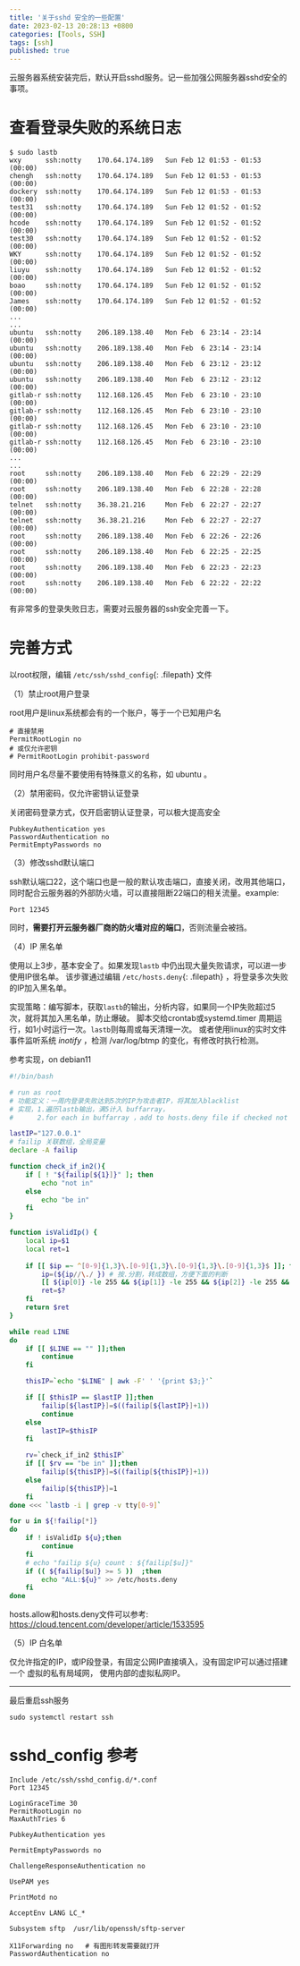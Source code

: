 ```yaml
---
title: '关于sshd 安全的一些配置'
date: 2023-02-13 20:28:13 +0800
categories: [Tools, SSH]
tags: [ssh]
published: true
---
```



云服务器系统安装完后，默认开启sshd服务。记一些加强公网服务器sshd安全的事项。


# 查看登录失败的系统日志

```console
$ sudo lastb
wxy      ssh:notty    170.64.174.189   Sun Feb 12 01:53 - 01:53  (00:00)
chengh   ssh:notty    170.64.174.189   Sun Feb 12 01:53 - 01:53  (00:00)
dockery  ssh:notty    170.64.174.189   Sun Feb 12 01:53 - 01:53  (00:00)
test31   ssh:notty    170.64.174.189   Sun Feb 12 01:52 - 01:52  (00:00)
hcode    ssh:notty    170.64.174.189   Sun Feb 12 01:52 - 01:52  (00:00)
test30   ssh:notty    170.64.174.189   Sun Feb 12 01:52 - 01:52  (00:00)
WKY      ssh:notty    170.64.174.189   Sun Feb 12 01:52 - 01:52  (00:00)
liuyu    ssh:notty    170.64.174.189   Sun Feb 12 01:52 - 01:52  (00:00)
boao     ssh:notty    170.64.174.189   Sun Feb 12 01:52 - 01:52  (00:00)
James    ssh:notty    170.64.174.189   Sun Feb 12 01:52 - 01:52  (00:00)
...
...
ubuntu   ssh:notty    206.189.138.40   Mon Feb  6 23:14 - 23:14  (00:00)
ubuntu   ssh:notty    206.189.138.40   Mon Feb  6 23:14 - 23:14  (00:00)
ubuntu   ssh:notty    206.189.138.40   Mon Feb  6 23:12 - 23:12  (00:00)
ubuntu   ssh:notty    206.189.138.40   Mon Feb  6 23:12 - 23:12  (00:00)
gitlab-r ssh:notty    112.168.126.45   Mon Feb  6 23:10 - 23:10  (00:00)
gitlab-r ssh:notty    112.168.126.45   Mon Feb  6 23:10 - 23:10  (00:00)
gitlab-r ssh:notty    112.168.126.45   Mon Feb  6 23:10 - 23:10  (00:00)
gitlab-r ssh:notty    112.168.126.45   Mon Feb  6 23:10 - 23:10  (00:00)
...
...
root     ssh:notty    206.189.138.40   Mon Feb  6 22:29 - 22:29  (00:00)
root     ssh:notty    206.189.138.40   Mon Feb  6 22:28 - 22:28  (00:00)
telnet   ssh:notty    36.38.21.216     Mon Feb  6 22:27 - 22:27  (00:00)
telnet   ssh:notty    36.38.21.216     Mon Feb  6 22:27 - 22:27  (00:00)
root     ssh:notty    206.189.138.40   Mon Feb  6 22:26 - 22:26  (00:00)
root     ssh:notty    206.189.138.40   Mon Feb  6 22:25 - 22:25  (00:00)
root     ssh:notty    206.189.138.40   Mon Feb  6 22:23 - 22:23  (00:00)
root     ssh:notty    206.189.138.40   Mon Feb  6 22:22 - 22:22  (00:00)
```

有非常多的登录失败日志，需要对云服务器的ssh安全完善一下。



# 完善方式
以root权限，编辑 `/etc/ssh/sshd_config`{: .filepath} 文件


（1）禁止root用户登录

root用户是linux系统都会有的一个账户，等于一个已知用户名
```
# 直接禁用 
PermitRootLogin no
# 或仅允许密钥
# PermitRootLogin prohibit-password
```

同时用户名尽量不要使用有特殊意义的名称，如 ubuntu 。


（2）禁用密码，仅允许密钥认证登录

关闭密码登录方式，仅开启密钥认证登录，可以极大提高安全
```
PubkeyAuthentication yes
PasswordAuthentication no
PermitEmptyPasswords no
```

（3）修改sshd默认端口

ssh默认端口22，这个端口也是一般的默认攻击端口，直接关闭，改用其他端口，
同时配合云服务器的外部防火墙，可以直接阻断22端口的相关流量。example:
```
Port 12345
```
同时，**需要打开云服务器厂商的防火墙对应的端口**，否则流量会被挡。


（4）IP 黑名单

使用以上3步，基本安全了。如果发现`lastb` 中仍出现大量失败请求，可以进一步使用IP很名单。
该步骤通过编辑 `/etc/hosts.deny`{: .filepath} ，将登录多次失败的IP加入黑名单。

实现策略：编写脚本，获取`lastb`的输出，分析内容，如果同一个IP失败超过5次，就将其加入黑名单，防止爆破。
脚本交给crontab或systemd.timer 周期运行，如1小时运行一次。`lastb`则每周或每天清理一次。
或者使用linux的实时文件事件监听系统 *inotify* ，检测 /var/log/btmp 的变化，有修改时执行检测。

参考实现，on debian11
```bash
#!/bin/bash

# run as root
# 功能定义：一周内登录失败达到5次的IP为攻击者IP，将其加入blacklist
# 实现，1.遍历lastb输出，满5计入 buffarray，
#      2.for each in buffarray ，add to hosts.deny file if checked not in 

lastIP="127.0.0.1"
# failip 关联数组，全局变量
declare -A failip

function check_if_in2(){
    if [ ! "${failip[${1}]}" ]; then
        echo "not in" 
    else 
        echo "be in" 
    fi
}

function isValidIp() { 
    local ip=$1 
    local ret=1 
    
    if [[ $ip =~ ^[0-9]{1,3}\.[0-9]{1,3}\.[0-9]{1,3}\.[0-9]{1,3}$ ]]; then 
        ip=(${ip//\./ }) # 按.分割，转成数组，方便下面的判断
        [[ ${ip[0]} -le 255 && ${ip[1]} -le 255 && ${ip[2]} -le 255 && ${ip[3]} -le 255 ]] 
        ret=$? 
    fi 
    return $ret 
}

while read LINE
do
    if [[ $LINE == "" ]];then
        continue
    fi

    thisIP=`echo "$LINE" | awk -F' ' '{print $3;}'`

    if [[ $thisIP == $lastIP ]];then
        failip[${lastIP}]=$((failip[${lastIP}]+1))
        continue
    else
        lastIP=$thisIP
    fi

    rv=`check_if_in2 $thisIP`
    if [[ $rv == "be in" ]];then
        failip[${thisIP}]=$((failip[${thisIP}]+1))
    else
        failip[${thisIP}]=1
    fi
done <<< `lastb -i | grep -v tty[0-9]`

for u in ${!failip[*]}
do
    if ! isValidIp ${u};then
        continue
    fi
    # echo "failip ${u} count : ${failip[$u]}"
    if (( ${failip[$u]} >= 5 ))  ;then
        echo "ALL:${u}" >> /etc/hosts.deny
    fi
done
```

hosts.allow和hosts.deny文件可以参考:  
<https://cloud.tencent.com/developer/article/1533595>  


（5）IP 白名单

仅允许指定的IP，或IP段登录，有固定公网IP直接填入，没有固定IP可以通过搭建一个 虚拟的私有局域网，
使用内部的虚拟私网IP。

---

最后重启ssh服务

```
sudo systemctl restart ssh
```

# sshd_config 参考

```
Include /etc/ssh/sshd_config.d/*.conf
Port 12345

LoginGraceTime 30
PermitRootLogin no
MaxAuthTries 6

PubkeyAuthentication yes

PermitEmptyPasswords no

ChallengeResponseAuthentication no

UsePAM yes

PrintMotd no

AcceptEnv LANG LC_*

Subsystem sftp  /usr/lib/openssh/sftp-server

X11Forwarding no   # 有图形转发需要就打开
PasswordAuthentication no
```